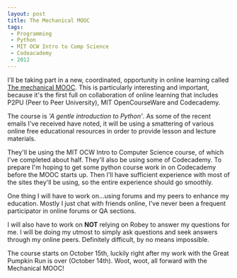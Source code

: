 ```yaml
---
layout: post
title: The Mechanical MOOC
tags: 
 - Programming
 - Python
 - MIT OCW Intro to Comp Science
 - Codeacademy
 - 2012
---
```


I'll be taking part in a new, coordinated, opportunity in online learning called [The mechanical MOOC](http://mechanicalmooc.org/). This is particularly interesting and important, because it's the first full on collaboration of online learning that includes P2PU (Peer to Peer University), MIT OpenCourseWare and Codecademy.

The course is *'A gentle introduction to Python'*. As some of the recent emails I've received have noted, it will be using a smattering of various online free educational resources in order to provide lesson and lecture materials.

They'll be using the MIT OCW Intro to Computer Science course, of which I've completed about half. They'll also be using some of Codecademy. To prepare I'm hoping to get some python course work in on Codecademy before the MOOC starts up. Then I'll have sufficient experience with most of the sites they'll be using, so the entire experience should go smoothly.

One thing I will have to work on...using forums and my peers to enhance my education. Mostly I just chat with friends online, I've never been a frequent participator in online forums or QA sections.

I will also have to work on **NOT** relying on Robey to answer my questions for me. I will be doing my utmost to simply ask questions and seek answers through my online peers. Definitely difficult, by no means impossible.

The course starts on October 15th, luckily right after my work with the Great Pumpkin Run is over (October 14th). Woot, woot, all forward with the Mechanical MOOC!
